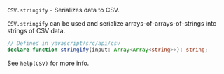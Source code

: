 `CSV.stringify` - Serializes data to CSV.

`CSV.stringify` can be used and serialize arrays-of-arrays-of-strings into strings of CSV data.

```ts
// Defined in yavascript/src/api/csv
declare function stringify(input: Array<Array<string>>): string;
```

See `help(CSV)` for more info.

